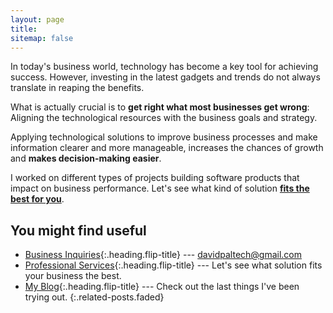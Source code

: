 ```yaml
---
layout: page
title: 
sitemap: false
---
```


In today's business world, technology has become a key tool for achieving success. However, investing in the latest gadgets and trends do not always translate in reaping the benefits. 

What is actually crucial is to <b>get right what most businesses get wrong</b>: Aligning the technological resources with the business goals and strategy.

Applying technological solutions to improve business processes and make information clearer and more manageable, increases the chances of growth and <b>makes decision-making easier</b>.

I worked on different types of projects building software products that impact on business performance. Let's see what kind of solution <b>[fits the best for you](services)</b>.

<!-- I’m a connector—between business and technology, product and market, company and customer. My work is to align and focus these relationships on common goals and exceptional outcomes.

I’ve created high-impact partnerships, deals, teams, and over $300M in revenue throughout the internet value chain, from browsers to data centers, cloud computing to connected devices, and streaming media to personal data. Now, I’m working toward a future built on Bitcoin. -->

## You might find useful
* [Business Inquiries]{:.heading.flip-title} --- davidpaltech@gmail.com
* [Professional Services]{:.heading.flip-title} --- Let's see what solution fits your business the best.
* [My Blog]{:.heading.flip-title} --- Check out the last things I've been trying out.
{:.related-posts.faded}

<!-- After you've familiarized yourself with Hydejack, you can delete the following folders and files
containing example content:

~~~
├── _featured_categories
│   └── example.md
├── _projects
│   └── *
├── docs
├── example
├── licenses
├── assets
│   └── img
│       ├── blog
│       ├── docs
│       └── projects
├── CHANGELOG.md
├── forms-by-example.md
├── LICENSE.md
└── NOTICE.md
~~~ -->

[Business Inquiries]: mailto:davidpaltech@gmail.com
[professional services]: services
[my blog]: blog
